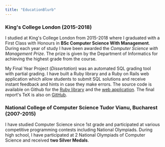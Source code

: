 ```yaml
---
title: "EducationBlurb"
---
```


### **King's College London** (2015-2018)

I studied at King's College London from 2015-2018 where I graduated
with a First Class with Honours in **BSc Computer Science With Management**. During each
year of study I have been awarded the _Computer Science with Management Prize_.
The prize is given by the Department of Informatics for achieving the highest grade from the course.

My Final Year Project (_Dissertation_) was an automated SQL grading tool
with partial grading. I have built a Ruby library and a Ruby on Rails
web application which allow students to submit SQL solutions
and receive instant feedback and hints in case they make errors.
The source code is available on Github for the [Ruby library](http://github.com/vladstoick/fyp_sql_assess)
and the [web application](https://github.com/vladstoick/fyp). The final report's
TeX is also on [GitHub](https://github.com/vladstoick/fyp_reports).

### **National College of Computer Science Tudor Vianu, Bucharest** (2007-2015)

I have studied Computer Science since 1st grade and participated
at various competitive programming contests including National Olympiads.
During high school, I have participated at 2 National Olympiads of Computer Science
and received **two Silver Medals**.
